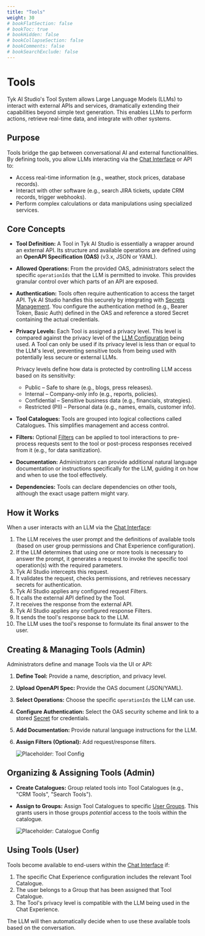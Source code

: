 ```yaml
---
title: "Tools"
weight: 30
# bookFlatSection: false
# bookToc: true
# bookHidden: false
# bookCollapseSection: false
# bookComments: false
# bookSearchExclude: false
---
```


# Tools

Tyk AI Studio's Tool System allows Large Language Models (LLMs) to interact with external APIs and services, dramatically extending their capabilities beyond simple text generation. This enables LLMs to perform actions, retrieve real-time data, and integrate with other systems.

## Purpose

Tools bridge the gap between conversational AI and external functionalities. By defining tools, you allow LLMs interacting via the [Chat Interface](./chat-interface.md) or API to:

*   Access real-time information (e.g., weather, stock prices, database records).
*   Interact with other software (e.g., search JIRA tickets, update CRM records, trigger webhooks).
*   Perform complex calculations or data manipulations using specialized services.

## Core Concepts

*   **Tool Definition:** A Tool in Tyk AI Studio is essentially a wrapper around an external API. Its structure and available operations are defined using an **OpenAPI Specification (OAS)** (v3.x, JSON or YAML).
*   **Allowed Operations:** From the provided OAS, administrators select the specific `operationIds` that the LLM is permitted to invoke. This provides granular control over which parts of an API are exposed.
*   **Authentication:** Tools often require authentication to access the target API. Tyk AI Studio handles this securely by integrating with [Secrets Management](./secrets.md). You configure the authentication method (e.g., Bearer Token, Basic Auth) defined in the OAS and reference a stored Secret containing the actual credentials.
*   **Privacy Levels:** Each Tool is assigned a privacy level. This level is compared against the privacy level of the [LLM Configuration](./llm-management.md) being used. A Tool can only be used if its privacy level is less than or equal to the LLM's level, preventing sensitive tools from being used with potentially less secure or external LLMs.

    Privacy levels define how data is protected by controlling LLM access based on its sensitivity:
    - Public – Safe to share (e.g., blogs, press releases).
    - Internal – Company-only info (e.g., reports, policies).
    - Confidential – Sensitive business data (e.g., financials, strategies).
    - Restricted (PII) – Personal data (e.g., names, emails, customer info).
*   **Tool Catalogues:** Tools are grouped into logical collections called Catalogues. This simplifies management and access control.
*   **Filters:** Optional [Filters](./filters.md) can be applied to tool interactions to pre-process requests sent to the tool or post-process responses received from it (e.g., for data sanitization).
*   **Documentation:** Administrators can provide additional natural language documentation or instructions specifically for the LLM, guiding it on how and when to use the tool effectively.
*   **Dependencies:** Tools can declare dependencies on other tools, although the exact usage pattern might vary.

## How it Works

When a user interacts with an LLM via the [Chat Interface](./chat-interface.md):

1.  The LLM receives the user prompt and the definitions of available tools (based on user group permissions and Chat Experience configuration).
2.  If the LLM determines that using one or more tools is necessary to answer the prompt, it generates a request to invoke the specific tool operation(s) with the required parameters.
3.  Tyk AI Studio intercepts this request.
4.  It validates the request, checks permissions, and retrieves necessary secrets for authentication.
5.  Tyk AI Studio applies any configured request Filters.
6.  It calls the external API defined by the Tool.
7.  It receives the response from the external API.
8.  Tyk AI Studio applies any configured response Filters.
9.  It sends the tool's response back to the LLM.
10. The LLM uses the tool's response to formulate its final answer to the user.

## Creating & Managing Tools (Admin)

Administrators define and manage Tools via the UI or API:

1.  **Define Tool:** Provide a name, description, and privacy level.
2.  **Upload OpenAPI Spec:** Provide the OAS document (JSON/YAML).
3.  **Select Operations:** Choose the specific `operationIds` the LLM can use.
4.  **Configure Authentication:** Select the OAS security scheme and link to a stored [Secret](./secrets.md) for credentials.
5.  **Add Documentation:** Provide natural language instructions for the LLM.
6.  **Assign Filters (Optional):** Add request/response filters.

    ![Placeholder: Tool Config](https://placehold.co/600x400?text=Tool+Configuration)

## Organizing & Assigning Tools (Admin)

*   **Create Catalogues:** Group related tools into Tool Catalogues (e.g., "CRM Tools", "Search Tools").
*   **Assign to Groups:** Assign Tool Catalogues to specific [User Groups](./user-management.md). This grants users in those groups *potential* access to the tools within the catalogue.

    ![Placeholder: Catalogue Config](https://placehold.co/600x400?text=Tool+Catalogue+Config)

## Using Tools (User)

Tools become available to end-users within the [Chat Interface](./chat-interface.md) if:

1.  The specific Chat Experience configuration includes the relevant Tool Catalogue.
2.  The user belongs to a Group that has been assigned that Tool Catalogue.
3.  The Tool's privacy level is compatible with the LLM being used in the Chat Experience.

The LLM will then automatically decide when to use these available tools based on the conversation.
